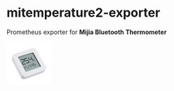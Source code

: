 # mitemperature2-exporter

Prometheus exporter for **Mijia Bluetooth Thermometer**

<img src="public/sensor.jpg" alt="Mijia Bluetooth Thermometer" style="width: 20%;">
